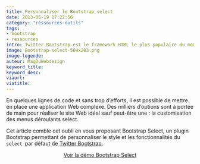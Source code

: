```yaml
---
title: Personnaliser le Bootstrap select
date: 2013-06-19 17:22:56
category: "ressources-outils"
tags:
- bootstrap
- ressources
intro: Twitter Bootstrap est le framework HTML le plus populaire du moment.
image: Bootstrap-select-569x283.png
image-legende:
auteur: MagDuWebdesign
keyword_title:
keyword_desc:
viaurl:
viatitle:
---
```


<p>En quelques lignes de code et&nbsp;sans trop d’efforts, il est possible de mettre en place une application Web complexe. Des milliers d’options sont à portée de main pour réaliser le site Web idéal sauf peut-être une : la customisation des menus déroulants select.</p>
<p>Cet article comble cet oubli en vous proposant Bootstrap Select, un plugin Bootstrap permettant de personnaliser le style et les fonctionnalités du <code>select </code>par défaut de <a title="Bootstrap Lovers – 10+ Ressources, Thèmes et Kits CSS UI" href="http://magazineduwebdesign.com/bootstrap-ressources-template-kit-ui-bouton">Twitter Bootstrap</a>.</p>
<p style="text-align: center;"><a class="button primary radius" href="http://silviomoreto.github.io/bootstrap-select/" target="_blank">Voir la démo Bootstrap Select</a></p>
